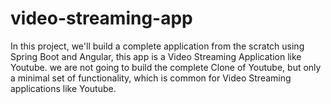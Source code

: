 # video-streaming-app
In this project, we'll build a complete application from the scratch using Spring Boot and Angular, this app is a Video Streaming Application like Youtube. 
we are not going to build the complete Clone of Youtube, but only a minimal set of functionality, which is common for Video Streaming applications like Youtube.

